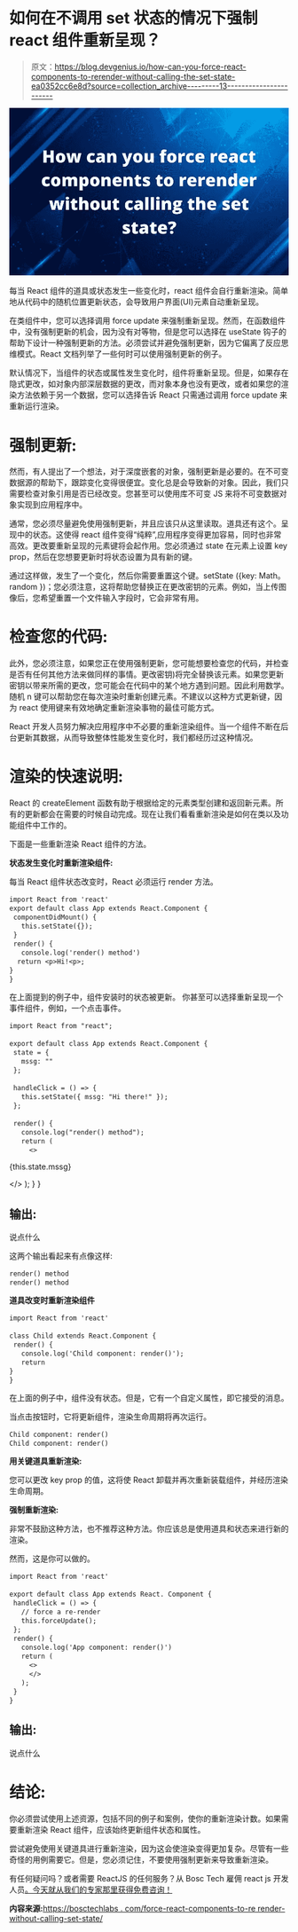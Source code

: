 # 如何在不调用 set 状态的情况下强制 react 组件重新呈现？

> 原文：<https://blog.devgenius.io/how-can-you-force-react-components-to-rerender-without-calling-the-set-state-ea0352cc6e8d?source=collection_archive---------13----------------------->

![](img/84243d75ba03fcbaa709527a09860a4c.png)

每当 React 组件的道具或状态发生一些变化时，react 组件会自行重新渲染。简单地从代码中的随机位置更新状态，会导致用户界面(UI)元素自动重新呈现。

在类组件中，您可以选择调用 force update 来强制重新呈现。然而，在函数组件中，没有强制更新的机会，因为没有对等物，但是您可以选择在 useState 钩子的帮助下设计一种强制更新的方法。必须尝试并避免强制更新，因为它偏离了反应思维模式。React 文档列举了一些何时可以使用强制更新的例子。

默认情况下，当组件的状态或属性发生变化时，组件将重新呈现。但是，如果存在隐式更改，如对象内部深层数据的更改，而对象本身也没有更改，或者如果您的渲染方法依赖于另一个数据，您可以选择告诉 React 只需通过调用 force update 来重新运行渲染。

# 强制更新:

然而，有人提出了一个想法，对于深度嵌套的对象，强制更新是必要的。在不可变数据源的帮助下，跟踪变化变得很便宜。变化总是会导致新的对象。因此，我们只需要检查对象引用是否已经改变。您甚至可以使用库不可变 JS 来将不可变数据对象实现到应用程序中。

通常，您必须尽量避免使用强制更新，并且应该只从这里读取。道具还有这个。呈现中的状态。这使得 react 组件变得“纯粹”,应用程序变得更加容易，同时也非常高效。更改要重新呈现的元素键将会起作用。您必须通过 state 在元素上设置 key prop，然后在您想要更新时将状态设置为具有新的键。

通过这样做，发生了一个变化，然后你需要重置这个键。setState ({key: Math。random })；您必须注意，这将帮助您替换正在更改密钥的元素。例如，当上传图像后，您希望重置一个文件输入字段时，它会非常有用。

# 检查您的代码:

此外，您必须注意，如果您正在使用强制更新，您可能想要检查您的代码，并检查是否有任何其他方法来做同样的事情。更改密钥)将完全替换该元素。如果您更新密钥以带来所需的更改，您可能会在代码中的某个地方遇到问题。因此利用数学。随机 n 键可以帮助您在每次渲染时重新创建元素。不建议以这种方式更新键，因为 react 使用键来有效地确定重新渲染事物的最佳可能方式。

React 开发人员努力解决应用程序中不必要的重新渲染组件。当一个组件不断在后台更新其数据，从而导致整体性能发生变化时，我们都经历过这种情况。

# 渲染的快速说明:

React 的 createElement 函数有助于根据给定的元素类型创建和返回新元素。所有的更新都会在需要的时候自动完成。现在让我们看看重新渲染是如何在类以及功能组件中工作的。

下面是一些重新渲染 React 组件的方法。

**状态发生变化时重新渲染组件:**

每当 React 组件状态改变时，React 必须运行 render 方法。

```
import React from 'react'
export default class App extends React.Component {
 componentDidMount() {
   this.setState({});
 }
 render() {
   console.log('render() method')
  return <p>Hi!<p>;
}
}
```

在上面提到的例子中，组件安装时的状态被更新。
你甚至可以选择重新呈现一个事件组件，例如，一个点击事件。

```
import React from "react";

export default class App extends React.Component {
 state = {
   mssg: ""
 };

 handleClick = () => {
   this.setState({ mssg: "Hi there!" });
 };

 render() {
   console.log("render() method");
   return (
     <>
```

{this.state.mssg}

</> ); } }

## 输出:

说点什么

这两个输出看起来有点像这样:

```
render() method 
render() method
```

**道具改变时重新渲染组件**

```
import React from 'react'

class Child extends React.Component {
 render() {
   console.log('Child component: render()');
   return
}
}
```

在上面的例子中，<child>组件没有状态。但是，它有一个自定义属性，即它接受的消息。</child>

当点击按钮时，它将更新<child>组件，渲染生命周期将再次运行。</child>

```
Child component: render() 
Child component: render()
```

**用关键道具重新渲染:**

您可以更改 key prop 的值，这将使 React 卸载并再次重新装载组件，并经历渲染生命周期。

**强制重新渲染:**

非常不鼓励这种方法，也不推荐这种方法。你应该总是使用道具和状态来进行新的渲染。

然而，这是你可以做的。

```
import React from 'react'

export default class App extends React. Component {
 handleClick = () => {
   // force a re-render
   this.forceUpdate();
 };
 render() {
   console.log('App component: render()')
   return (
     <>
     </>
   );
 }
}
```

## 输出:

说点什么

# 结论:

你必须尝试使用上述资源，包括不同的例子和案例，使你的重新渲染计数。如果需要重新渲染 React 组件，应该始终更新组件状态和属性。

尝试避免使用关键道具进行重新渲染，因为这会使渲染变得更加复杂。尽管有一些奇怪的用例需要它。但是，您必须记住，不要使用强制更新来导致重新渲染。

有任何疑问吗？或者需要 ReactJS 的任何服务？从 Bosc Tech 雇佣 react js 开发人员[。今天就从我们的专家那里获得免费咨询！](https://bosctechlabs.com/hire-react-developer/)

**内容来源:**[https://bosctechlabs . com/force-react-components-to-re render-without-calling-set-state/](https://bosctechlabs.com/force-react-components-to-rerender-without-calling-set-state/)